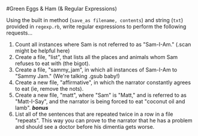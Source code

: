 #Green Eggs & Ham (& Regular Expressions)

Using the built in method (`save_as filename, contents`) and string (`txt`) provided in `regexp.rb`, write regular expressions to perform the following requests...

1. Count all instances where Sam is not referred to as "Sam-I-Am."  (.scan might be helpful here)
2. Create a file, "list", that lists all the places and animals whom Sam refuses to eat with (the bigot).
3. Create a file, "sammy_jam", in which all instances of Sam-I-Am to "Sammy Jam." (We're talking .gsub baby!)
4. Create a new file, "affirmative", in which the narrator constantly agrees to eat (ie, remove the nots).
5. Create a new file, "matt", where "Sam" is "Matt," and is referred to as "Matt-I-Say", and the narrator is being forced to eat "coconut oil and lamb".
***bonus***
6. List all of the sentences that are repeated twice in a row in a file "repeats". This way you can prove to the narrator that he has a problem and should see a doctor before his dimentia gets worse.